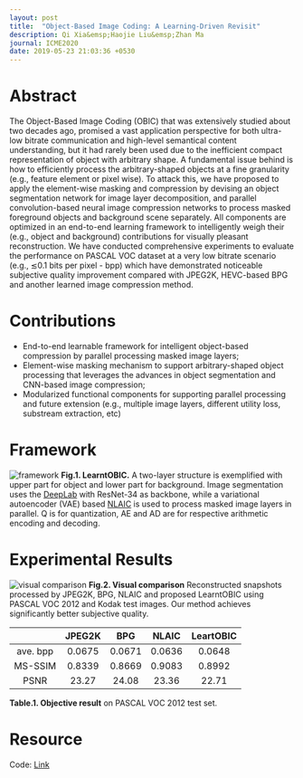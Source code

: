 ```yaml
---
layout: post
title:  "Object-Based Image Coding: A Learning-Driven Revisit"
description: Qi Xia&emsp;Haojie Liu&emsp;Zhan Ma
journal: ICME2020
date: 2019-05-23 21:03:36 +0530
---
```


# Abstract
The Object-Based Image Coding (OBIC) that was extensively studied about two decades ago, promised a vast application perspective for both ultra-low bitrate communication and high-level semantical content understanding, but it had rarely been used due to the inefficient compact representation of object with arbitrary shape. A fundamental issue behind is how to efficiently process the arbitrary-shaped objects at a fine granularity (e.g., feature element or pixel wise). To attack this, we have proposed to apply the element-wise masking and compression by devising an object segmentation network for image layer decomposition, and parallel convolution-based neural image compression networks to process masked foreground objects and background scene separately. All components are optimized in an end-to-end learning framework to intelligently weigh their (e.g., object and background) contributions for visually pleasant reconstruction. We have conducted comprehensive experiments to evaluate the performance on PASCAL VOC dataset at a very low bitrate scenario (e.g., ≲0.1 bits per pixel - bpp) which have demonstrated noticeable subjective quality improvement compared with JPEG2K, HEVC-based BPG and another learned image compression method.

# Contributions
* End-to-end learnable framework for intelligent object-based compression by parallel processing masked image layers;
* Element-wise masking mechanism to support arbitrary-shaped object processing that leverages the advances in object segmentation and CNN-based image compression;
* Modularized functional components for supporting parallel processing and future extension (e.g., multiple image layers, different utility loss, substream extraction, etc)

# Framework
![](https://github.com/NJUVISION/Neural-Object-Coding/blob/master/images/framework.pdf, "framework")
**Fig.1. LearntOBIC.** A two-layer structure is exemplified with upper part for object and lower part for background. Image segmentation uses the [DeepLab](https://arxiv.org/abs/1606.00915) with ResNet-34 as backbone, while a variational autoencoder (VAE) based [NLAIC](https://arxiv.org/abs/1910.06244) is used to process masked image layers in parallel. Q is for quantization, AE and AD are for respective arithmetic encoding and decoding.

# Experimental Results
![](https://github.com/NJUVISION/Neural-Object-Coding/blob/master/images/visualresult.pdf, "visual comparison")
**Fig.2. Visual comparison** Reconstructed snapshots processed by JPEG2K, BPG, NLAIC and proposed LearntOBIC using PASCAL VOC 2012 and Kodak test images. Our method achieves significantly better subjective quality.

 | |JPEG2K|BPG|NLAIC|LeartOBIC
 :--:|:--:|:--:|:--:|:--:|
 ave. bpp|0.0675|0.0671|0.0636|0.0648
 MS-SSIM|0.8339|0.8669|0.9083|0.8992
 PSNR|23.27|24.08|23.36|22.71
 
 **Table.1. Objective result** on PASCAL VOC 2012 test set.

# Resource
Code: [Link](https://github.com/Qi-X/Object_Coding)
